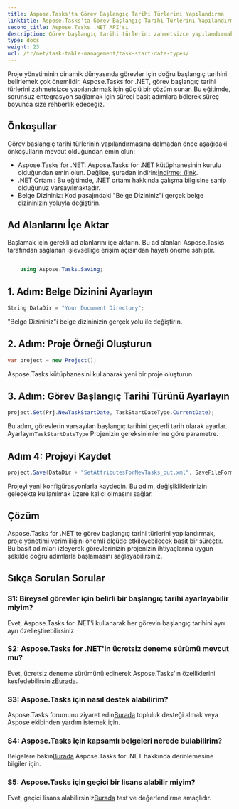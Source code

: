 ```yaml
---
title: Aspose.Tasks'ta Görev Başlangıç Tarihi Türlerini Yapılandırma
linktitle: Aspose.Tasks'ta Görev Başlangıç Tarihi Türlerini Yapılandırma
second_title: Aspose.Tasks .NET API'si
description: Görev başlangıç tarihi türlerini zahmetsizce yapılandırmak için Aspose.Tasks for .NET'i keşfedin. Proje yönetimini kolaylıkla optimize edin. Şimdi ücretsiz deneme sürümünü indirin!
type: docs
weight: 23
url: /tr/net/task-table-management/task-start-date-types/
---
```

Proje yönetiminin dinamik dünyasında görevler için doğru başlangıç tarihini belirlemek çok önemlidir. Aspose.Tasks for .NET, görev başlangıç tarihi türlerini zahmetsizce yapılandırmak için güçlü bir çözüm sunar. Bu eğitimde, sorunsuz entegrasyon sağlamak için süreci basit adımlara bölerek süreç boyunca size rehberlik edeceğiz.
## Önkoşullar
Görev başlangıç tarihi türlerinin yapılandırmasına dalmadan önce aşağıdaki önkoşulların mevcut olduğundan emin olun:
- Aspose.Tasks for .NET: Aspose.Tasks for .NET kütüphanesinin kurulu olduğundan emin olun. Değilse, şuradan indirin:[İndirme: {link](https://releases.aspose.com/tasks/net/).
- .NET Ortamı: Bu eğitimde, .NET ortamı hakkında çalışma bilgisine sahip olduğunuz varsayılmaktadır.
- Belge Dizininiz: Kod pasajındaki "Belge Dizininiz"i gerçek belge dizininizin yoluyla değiştirin.
## Ad Alanlarını İçe Aktar
Başlamak için gerekli ad alanlarını içe aktarın. Bu ad alanları Aspose.Tasks tarafından sağlanan işlevselliğe erişim açısından hayati öneme sahiptir.
```csharp
    
    using Aspose.Tasks.Saving;
```
## 1. Adım: Belge Dizinini Ayarlayın
```csharp
String DataDir = "Your Document Directory";
```
"Belge Dizininiz"i belge dizininizin gerçek yolu ile değiştirin.
## 2. Adım: Proje Örneği Oluşturun
```csharp
var project = new Project();
```
Aspose.Tasks kütüphanesini kullanarak yeni bir proje oluşturun.
## 3. Adım: Görev Başlangıç Tarihi Türünü Ayarlayın
```csharp
project.Set(Prj.NewTaskStartDate, TaskStartDateType.CurrentDate);
```
 Bu adım, görevlerin varsayılan başlangıç tarihini geçerli tarih olarak ayarlar. Ayarlayın`TaskStartDateType` Projenizin gereksinimlerine göre parametre.
## Adım 4: Projeyi Kaydet
```csharp
project.Save(DataDir + "SetAttributesForNewTasks_out.xml", SaveFileFormat.Xml);
```
Projeyi yeni konfigürasyonlarla kaydedin. Bu adım, değişikliklerinizin gelecekte kullanılmak üzere kalıcı olmasını sağlar.
## Çözüm
Aspose.Tasks for .NET'te görev başlangıç tarihi türlerini yapılandırmak, proje yönetimi verimliliğini önemli ölçüde etkileyebilecek basit bir süreçtir. Bu basit adımları izleyerek görevlerinizin projenizin ihtiyaçlarına uygun şekilde doğru adımlarla başlamasını sağlayabilirsiniz.
## Sıkça Sorulan Sorular
### S1: Bireysel görevler için belirli bir başlangıç tarihi ayarlayabilir miyim?
Evet, Aspose.Tasks for .NET'i kullanarak her görevin başlangıç tarihini ayrı ayrı özelleştirebilirsiniz.
### S2: Aspose.Tasks for .NET'in ücretsiz deneme sürümü mevcut mu?
 Evet, ücretsiz deneme sürümünü edinerek Aspose.Tasks'ın özelliklerini keşfedebilirsiniz[Burada](https://releases.aspose.com/).
### S3: Aspose.Tasks için nasıl destek alabilirim?
 Aspose.Tasks forumunu ziyaret edin[Burada](https://forum.aspose.com/c/tasks/15) topluluk desteği almak veya Aspose ekibinden yardım istemek için.
### S4: Aspose.Tasks için kapsamlı belgeleri nerede bulabilirim?
 Belgelere bakın[Burada](https://reference.aspose.com/tasks/net/) Aspose.Tasks for .NET hakkında derinlemesine bilgiler için.
### S5: Aspose.Tasks için geçici bir lisans alabilir miyim?
 Evet, geçici lisans alabilirsiniz[Burada](https://purchase.aspose.com/temporary-license/) test ve değerlendirme amaçlıdır.